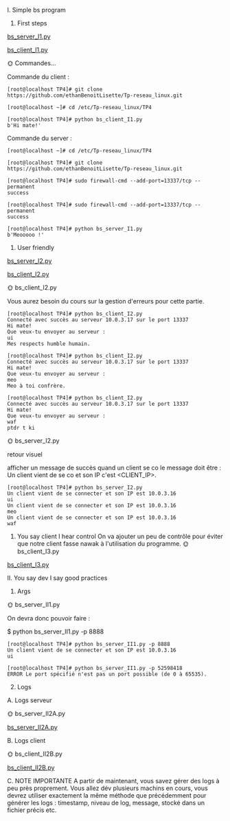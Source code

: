 

I. Simple bs program




1. First steps
   
[bs_server_I1.py](bs_server_I1.py)

[bs_client_I1.py](bs_client_I1.py)

🌞 Commandes...

Commande du client :
```
[root@localhost TP4]# git clone https://github.com/ethanBenoitLisette/Tp-reseau_linux.git

[root@localhost ~]# cd /etc/Tp-reseau_linux/TP4

[root@localhost TP4]# python bs_client_I1.py
b'Hi mate!'
```
Commande du server :
```
[root@localhost ~]# cd /etc/Tp-reseau_linux/TP4

[root@localhost TP4]# git clone https://github.com/ethanBenoitLisette/Tp-reseau_linux.git

[root@localhost TP4]# sudo firewall-cmd --add-port=13337/tcp --permanent
success

[root@localhost TP4]# sudo firewall-cmd --add-port=13337/tcp --permanent
success

[root@localhost TP4]# python bs_server_I1.py
b'Meooooo !'
```


1. User friendly

[bs_server_I2.py](bs_server_I2.py)

[bs_client_I2.py](bs_client_I2.py)

🌞 bs_client_I2.py

Vous aurez besoin du cours sur la gestion d'erreurs pour cette partie.


````
[root@localhost TP4]# python bs_client_I2.py
Connecté avec succès au serveur 10.0.3.17 sur le port 13337
Hi mate!
Que veux-tu envoyer au serveur :
ui
Mes respects humble humain.

[root@localhost TP4]# python bs_client_I2.py
Connecté avec succès au serveur 10.0.3.17 sur le port 13337
Hi mate!
Que veux-tu envoyer au serveur :
meo
Meo à toi confrère.

[root@localhost TP4]# python bs_client_I2.py
Connecté avec succès au serveur 10.0.3.17 sur le port 13337
Hi mate!
Que veux-tu envoyer au serveur :
waf
ptdr t ki
````





🌞 bs_server_I2.py

retour visuel

afficher un message de succès quand un client se co
le message doit être : Un client vient de se co et son IP c'est <CLIENT_IP>.



````
[root@localhost TP4]# python bs_server_I2.py
Un client vient de se connecter et son IP est 10.0.3.16
ui
Un client vient de se connecter et son IP est 10.0.3.16
meo
Un client vient de se connecter et son IP est 10.0.3.16
waf
````





1. You say client I hear control
On va ajouter un peu de contrôle pour éviter que notre client fasse nawak à l'utilisation du programme.
🌞 bs_client_I3.py

[bs_client_I3.py](bs_client_I3.py)






II. You say dev I say good practices


1. Args

🌞 bs_server_II1.py

On devra donc pouvoir faire :

$ python bs_server_II1.py -p 8888

```
[root@localhost TP4]# python bs_server_II1.py -p 8888
Un client vient de se connecter et son IP est 10.0.3.16
ui

[root@localhost TP4]# python bs_server_II1.py -p 52598418
ERROR Le port spécifié n'est pas un port possible (de 0 à 65535).
```



2. Logs



A. Logs serveur

🌞 bs_server_II2A.py


[ bs_server_II2A.py]( bs_server_II2A.py)


B. Logs client

🌞 bs_client_II2B.py

[ bs_client_II2B.py]( bs_client_II2B.py)




C. NOTE IMPORTANTE
A partir de maintenant, vous savez gérer des logs à peu près proprement.
Vous allez dév plusieurs machins en cours, vous devrez utiliser exactement la même méthode que précédemment pour générer les logs : timestamp, niveau de log, message, stocké dans un fichier précis etc.